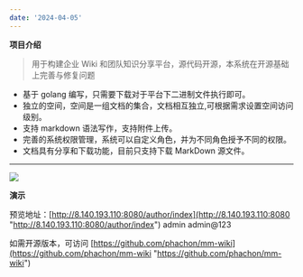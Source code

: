 ```yaml
--- 
date: '2024-04-05'
---
```


**项目介绍**

>用于构建企业 Wiki 和团队知识分享平台，源代码开源，本系统在开源基础上完善与修复问题

- 基于 golang 编写，只需要下载对于平台下二进制文件执行即可。
- 独立的空间，空间是一组文档的集合，文档相互独立,可根据需求设置空间访问级别。
- 支持 markdown 语法写作，支持附件上传。
- 完善的系统权限管理，系统可以自定义角色，并为不同角色授予不同的权限。
- 文档具有分享和下载功能，目前只支持下载 MarkDown 源文件。

------------

![](/upload/wiki-3.png)


**演示**

预览地址：[http://8.140.193.110:8080/author/index](http://8.140.193.110:8080 "http://8.140.193.110:8080/author/index") admin admin@123

如需开源版本，可访问 [https://github.com/phachon/mm-wiki](https://github.com/phachon/mm-wiki "https://github.com/phachon/mm-wiki")